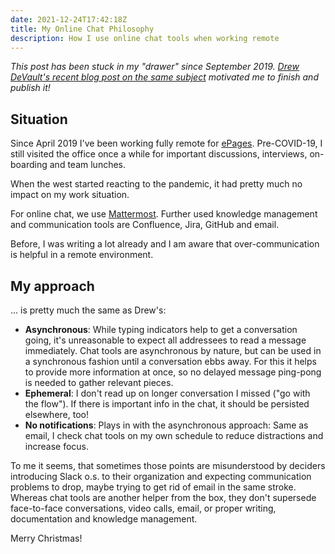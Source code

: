 ```yaml
---
date: 2021-12-24T17:42:18Z
title: My Online Chat Philosophy
description: How I use online chat tools when working remote
---
```


*This post has been stuck in my "drawer" since September 2019. [Drew DeVault's recent blog post on the same subject](https://drewdevault.com/2021/11/24/A-philosophy-for-instant-messaging.html) motivated me to finish and publish it!*

## Situation

Since April 2019 I've been working fully remote for [ePages](https://developer.epages.com/blog/).
Pre-COVID-19, I still visited the office once a while for important discussions, interviews, on-boarding and team lunches.

When the west started reacting to the pandemic, it had pretty much no impact on my work situation.

For online chat, we use [Mattermost](https://github.com/mattermost/mattermost-server).
Further used knowledge management and communication tools are Confluence, Jira, GitHub and email.

Before, I was writing a lot already and I am aware that over-communication is helpful in a remote environment.

## My approach

... is pretty much the same as Drew's:

* **Asynchronous**: While typing indicators help to get a conversation going, it's unreasonable to expect all addressees to read a message immediately. Chat tools are asynchronous by nature, but can be used in a synchronous fashion until a conversation ebbs away. For this it helps to provide more information at once, so no delayed message ping-pong is needed to gather relevant pieces.
* **Ephemeral**: I don't read up on longer conversation I missed ("go with the flow"). If there is important info in the chat, it should be persisted elsewhere, too!
* **No notifications**: Plays in with the asynchronous approach: Same as email, I check chat tools on my own schedule to reduce distractions and increase focus.

To me it seems, that sometimes those points are misunderstood by deciders introducing Slack o.s. to their organization and expecting communication problems to drop, maybe trying to get rid of email in the same stroke.
Whereas chat tools are another helper from the box, they don't supersede face-to-face conversations, video calls, email, or proper writing, documentation and knowledge management.

Merry Christmas!
